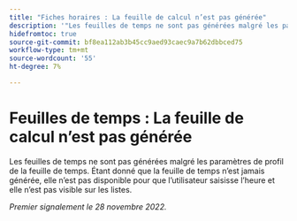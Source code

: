 ```yaml
---
title: "Fiches horaires : La feuille de calcul n’est pas générée"
description: '"Les feuilles de temps ne sont pas générées malgré les paramètres de profil de la feuille de temps.  '
hidefromtoc: true
source-git-commit: bf8ea112ab3b45cc9aed93caec9a7b62dbbced75
workflow-type: tm+mt
source-wordcount: '55'
ht-degree: 7%

---
```



# Feuilles de temps : La feuille de calcul n’est pas générée

Les feuilles de temps ne sont pas générées malgré les paramètres de profil de la feuille de temps. Étant donné que la feuille de temps n’est jamais générée, elle n’est pas disponible pour que l’utilisateur saisisse l’heure et elle n’est pas visible sur les listes.

_Premier signalement le 28 novembre 2022._


